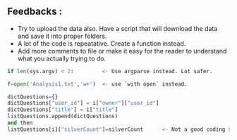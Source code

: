 Feedbacks :
---
* Try to upload the data also. Have a script that will download the data and save it into proper folders.
* A lot of the code is repeatative. Create a function instead.
* Add more comments to file or make it easy for the reader to understand what you actually trying to do.

```python
if len(sys.argv) < 2:         <- Use argparse instead. Lot safer.

f=open('Analysis1.txt','w+')  <- use `with open` instead.

dictQuestions={}
dictQuestions["user_id"] = i["owner"]["user_id"]
dictQuestions["title"] = i["title"]
listQuestions.append(dictQuestions)
and then
listQuestions[i]["silverCount"]=silverCount      <- Not a good coding style. Never modify your raw input unless really needed.

```
